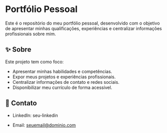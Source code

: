 # Portfólio Pessoal

Este é o repositório do meu portfólio pessoal, desenvolvido com o objetivo de apresentar minhas qualificações, experiências e centralizar informações profissionais sobre mim.

## ✨ Sobre

Este projeto tem como foco:

- Apresentar minhas habilidades e competências.
- Expor meus projetos e experiências profissionais.
- Centralizar informações de contato e redes sociais.
- Disponibilizar meu currículo de forma acessível.


## 💼 Contato
- LinkedIn: seu-linkedin

- Email: seuemail@dominio.com
